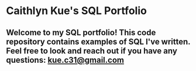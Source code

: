 # Caithlyn Kue's SQL Portfolio

## Welcome to my SQL portfolio! This code repository contains examples of SQL I've written. Feel free to look and reach out if you have any questions: kue.c31@gmail.com 
